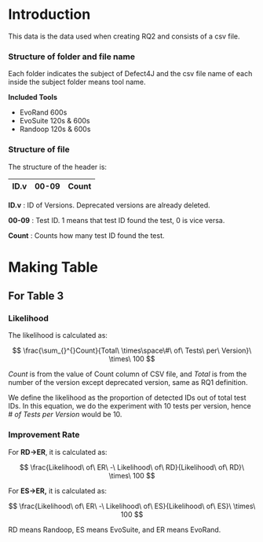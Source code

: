 # Introduction

This data is the data used when creating RQ2 and consists of a csv file.

### Structure of folder and file name

Each folder indicates the subject of Defect4J and the csv file name of each inside the subject folder means tool name.

**Included Tools**

- EvoRand 600s
- EvoSuite 120s & 600s
- Randoop 120s & 600s

### Structure of file

The structure of the header is:

| ID.v | 00-09 | Count |
| --- | --- | --- |

**ID.v** : ID of Versions. Deprecated versions are already deleted.

**00-09** : Test ID. 1 means that test ID found the test, 0 is vice versa.

**Count** : Counts how many test ID found the test.

# Making Table

## For Table 3

### Likelihood

The likelihood is calculated as:

$$
\frac{\sum_{}^{}Count}{Total\ \times\space\#\ of\ Tests\ per\ Version}\ \times\ 100
$$

$Count$ is from the value of Count column of CSV file, and  $Total$ is from the number of the version except deprecated version, same as RQ1 definition. 

We define the likelihood as the proportion of detected IDs out of total test IDs. In this equation, we do the experiment with 10 tests per version, hence  $\#\ of\ Tests\ per\ Version$ would be 10.

### Improvement Rate

For **RD→ER**, it is calculated as:

$$
\frac{Likelihood\ of\ ER\ -\ Likelihood\ of\ RD}{Likelihood\ of\ RD}\ \times\ 100
$$

For **ES→ER,** it is calculated as:

$$
\frac{Likelihood\ of\ ER\ -\ Likelihood\ of\ ES}{Likelihood\ of\ ES}\ \times\ 100
$$

RD means Randoop, ES means EvoSuite, and ER means EvoRand.
